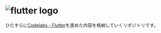 # ![flutter logo](https://flutter.dev/assets/flutter-lockup-4cb0ee072ab312e59784d9fbf4fb7ad42688a7fdaea1270ccf6bbf4f34b7e03f.svg) 

ひたすらに[Codelabs - Flutter](https://flutter.dev/docs/codelabs)を進めた内容を格納していくリポジトリです。

